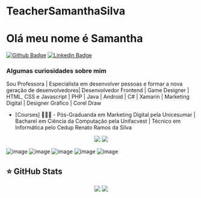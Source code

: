 # TeacherSamanthaSilva
# Olá meu nome é Samantha

[![Github Badge](https://img.shields.io/badge/-Github-000?style=flat-square&logo=Github&logoColor=white&link=https://github.com/TeacherSamanthaSilva)](https://github.com/TeacherSamanthaSilva)
[![Linkedin Badge](https://img.shields.io/badge/-LinkedIn-blue?style=flat-square&logo=Linkedin&logoColor=white&link=https://www.linkedin.com/in/samanthaadeline/)](https://www.linkedin.com/in/samanthaadeline/)



### Algumas curiosidades sobre mim 
 Sou Professora | Especialista em desenvolver pessoas e formar a nova geração de desenvolvedores| Desenvolvedor Frontend | Game Designer | HTML, CSS e Javascript | PHP | Java | Android | C# | Xamarin | Marketing Digital | Designer Gráfico | Corel Draw

- [Courses] 👨🏼‍🏫 - Pós-Graduanda em Marketing Digital pela Unicesumar | Bacharel em Ciência da Computação pela Unifacvest | Técnico em Informática pelo Cedup Renato Ramos da Silva

<p align="center">
  <a href="https://www.instagram.com/keidsondesigner/" alt="Instagram">
  <img src="https://img.shields.io/badge/-Instagram-DF0174?style=for-the-badge&logo=instagram&logoColor=white&link=https://www.instagram.com/samanthaadelinecordova/"/></a>
  
  <a href="https://www.facebook.com/keidsonroby/" alt="Facebook">
  <img src="https://img.shields.io/badge/-Facebook-3b5998?style=for-the-badge&logo=facebook&logoColor=white&link=https://www.facebook.com/samantha.adeline/"/></a>
  

![image](https://img.shields.io/badge/HTML5-E34F26?style=for-the-badge&logo=html5&logoColor=white)
![image](https://img.shields.io/badge/CSS3-1572B6?style=for-the-badge&logo=css3&logoColor=white)
![image](https://img.shields.io/badge/JavaScript-F7DF1E?style=for-the-badge&logo=javascript&logoColor=black)
![image](https://img.shields.io/badge/Visual_Studio_Code-0078D4?style=for-the-badge&logo=visual%20studio%20code&logoColor=white)
![image](https://img.shields.io/badge/Git-F05032?style=for-the-badge&logo=git&logoColor=white)

## ⭐ GitHub Stats

<p align = "center">
  <img src = "https://github-readme-stats.vercel.app/api?username=TeacherSamanthaSilva&show_icons=true&theme=tokyonight&line_height=27">
  <img src = "https://github-readme-stats.vercel.app/api/top-langs/?username=TeacherSamanthaSilva&hide=css,java,html&theme=tokyonight">
</p>

